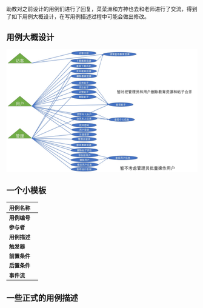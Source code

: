 助教对之前设计的用例们进行了回复，菜菜洲和方神也去和老师进行了交流，得到了如下用例大概设计，在写用例描述过程中可能会做出修改。

## 用例大概设计

![](.\use_case_design_v1.0.1.jpg)

## 一个小模板

| 用例名称     |      |
| ------------ | ---- |
| **用例编号** |      |
| **参与者**   |      |
| **用例描述** |      |
| **触发器**   |      |
| **前置条件** |      |
| **后置条件** |      |
| **事件流**   |      |

## 一些正式的用例描述